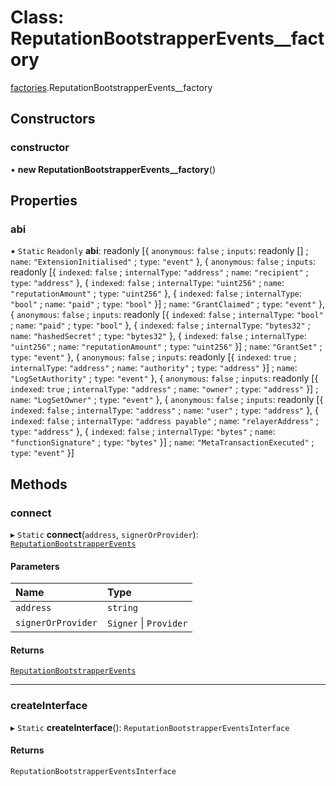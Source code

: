 # Class: ReputationBootstrapperEvents\_\_factory

[factories](../modules/factories.md).ReputationBootstrapperEvents__factory

## Constructors

### constructor

• **new ReputationBootstrapperEvents__factory**()

## Properties

### abi

▪ `Static` `Readonly` **abi**: readonly [{ `anonymous`: ``false`` ; `inputs`: readonly [] ; `name`: ``"ExtensionInitialised"`` ; `type`: ``"event"``  }, { `anonymous`: ``false`` ; `inputs`: readonly [{ `indexed`: ``false`` ; `internalType`: ``"address"`` ; `name`: ``"recipient"`` ; `type`: ``"address"``  }, { `indexed`: ``false`` ; `internalType`: ``"uint256"`` ; `name`: ``"reputationAmount"`` ; `type`: ``"uint256"``  }, { `indexed`: ``false`` ; `internalType`: ``"bool"`` ; `name`: ``"paid"`` ; `type`: ``"bool"``  }] ; `name`: ``"GrantClaimed"`` ; `type`: ``"event"``  }, { `anonymous`: ``false`` ; `inputs`: readonly [{ `indexed`: ``false`` ; `internalType`: ``"bool"`` ; `name`: ``"paid"`` ; `type`: ``"bool"``  }, { `indexed`: ``false`` ; `internalType`: ``"bytes32"`` ; `name`: ``"hashedSecret"`` ; `type`: ``"bytes32"``  }, { `indexed`: ``false`` ; `internalType`: ``"uint256"`` ; `name`: ``"reputationAmount"`` ; `type`: ``"uint256"``  }] ; `name`: ``"GrantSet"`` ; `type`: ``"event"``  }, { `anonymous`: ``false`` ; `inputs`: readonly [{ `indexed`: ``true`` ; `internalType`: ``"address"`` ; `name`: ``"authority"`` ; `type`: ``"address"``  }] ; `name`: ``"LogSetAuthority"`` ; `type`: ``"event"``  }, { `anonymous`: ``false`` ; `inputs`: readonly [{ `indexed`: ``true`` ; `internalType`: ``"address"`` ; `name`: ``"owner"`` ; `type`: ``"address"``  }] ; `name`: ``"LogSetOwner"`` ; `type`: ``"event"``  }, { `anonymous`: ``false`` ; `inputs`: readonly [{ `indexed`: ``false`` ; `internalType`: ``"address"`` ; `name`: ``"user"`` ; `type`: ``"address"``  }, { `indexed`: ``false`` ; `internalType`: ``"address payable"`` ; `name`: ``"relayerAddress"`` ; `type`: ``"address"``  }, { `indexed`: ``false`` ; `internalType`: ``"bytes"`` ; `name`: ``"functionSignature"`` ; `type`: ``"bytes"``  }] ; `name`: ``"MetaTransactionExecuted"`` ; `type`: ``"event"``  }]

## Methods

### connect

▸ `Static` **connect**(`address`, `signerOrProvider`): [`ReputationBootstrapperEvents`](../interfaces/ReputationBootstrapperEvents.md)

#### Parameters

| Name | Type |
| :------ | :------ |
| `address` | `string` |
| `signerOrProvider` | `Signer` \| `Provider` |

#### Returns

[`ReputationBootstrapperEvents`](../interfaces/ReputationBootstrapperEvents.md)

___

### createInterface

▸ `Static` **createInterface**(): `ReputationBootstrapperEventsInterface`

#### Returns

`ReputationBootstrapperEventsInterface`
